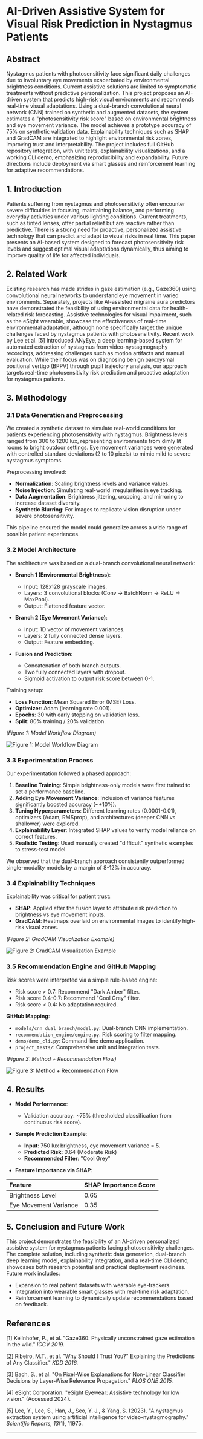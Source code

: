 # AI-Driven Assistive System for Visual Risk Prediction in Nystagmus Patients

## Abstract

Nystagmus patients with photosensitivity face significant daily challenges due to involuntary eye movements exacerbated by environmental brightness conditions. Current assistive solutions are limited to symptomatic treatments without predictive personalization. This project proposes an AI-driven system that predicts high-risk visual environments and recommends real-time visual adaptations. Using a dual-branch convolutional neural network (CNN) trained on synthetic and augmented datasets, the system estimates a "photosensitivity risk score" based on environmental brightness and eye movement variance. The model achieves a prototype accuracy of 75% on synthetic validation data. Explainability techniques such as SHAP and GradCAM are integrated to highlight environmental risk zones, improving trust and interpretability. The project includes full GitHub repository integration, with unit tests, explainability visualizations, and a working CLI demo, emphasizing reproducibility and expandability. Future directions include deployment via smart glasses and reinforcement learning for adaptive recommendations.

## 1. Introduction

Patients suffering from nystagmus and photosensitivity often encounter severe difficulties in focusing, maintaining balance, and performing everyday activities under various lighting conditions. Current treatments, such as tinted lenses, offer partial relief but are reactive rather than predictive. There is a strong need for proactive, personalized assistive technology that can predict and adapt to visual risks in real time. This paper presents an AI-based system designed to forecast photosensitivity risk levels and suggest optimal visual adaptations dynamically, thus aiming to improve quality of life for affected individuals.

## 2. Related Work

Existing research has made strides in gaze estimation (e.g., Gaze360) using convolutional neural networks to understand eye movement in varied environments. Separately, projects like AI-assisted migraine aura predictors have demonstrated the feasibility of using environmental data for health-related risk forecasting. Assistive technologies for visual impairment, such as the eSight wearable, showcase the effectiveness of real-time environmental adaptation, although none specifically target the unique challenges faced by nystagmus patients with photosensitivity. Recent work by Lee et al. [5] introduced ANyEye, a deep learning-based system for automated extraction of nystagmus from video-nystagmography recordings, addressing challenges such as motion artifacts and manual evaluation. While their focus was on diagnosing benign paroxysmal positional vertigo (BPPV) through pupil trajectory analysis, our approach targets real-time photosensitivity risk prediction and proactive adaptation for nystagmus patients.

## 3. Methodology

### 3.1 Data Generation and Preprocessing

We created a synthetic dataset to simulate real-world conditions for patients experiencing photosensitivity with nystagmus. Brightness levels ranged from 300 to 1200 lux, representing environments from dimly lit rooms to bright outdoor settings. Eye movement variances were generated with controlled standard deviations (2 to 10 pixels) to mimic mild to severe nystagmus symptoms.

Preprocessing involved:
- **Normalization**: Scaling brightness levels and variance values.
- **Noise Injection**: Simulating real-world irregularities in eye tracking.
- **Data Augmentation**: Brightness jittering, cropping, and mirroring to increase dataset diversity.
- **Synthetic Blurring**: For images to replicate vision disruption under severe photosensitivity.

This pipeline ensured the model could generalize across a wide range of possible patient experiences.

### 3.2 Model Architecture

The architecture was based on a dual-branch convolutional neural network:
- **Branch 1 (Environmental Brightness)**:
  - Input: 128x128 grayscale images.
  - Layers: 3 convolutional blocks (Conv -> BatchNorm -> ReLU -> MaxPool).
  - Output: Flattened feature vector.

- **Branch 2 (Eye Movement Variance)**:
  - Input: 1D vector of movement variances.
  - Layers: 2 fully connected dense layers.
  - Output: Feature embedding.

- **Fusion and Prediction**:
  - Concatenation of both branch outputs.
  - Two fully connected layers with dropout.
  - Sigmoid activation to output risk score between 0-1.

Training setup:
- **Loss Function**: Mean Squared Error (MSE) Loss.
- **Optimizer**: Adam (learning rate 0.001).
- **Epochs**: 30 with early stopping on validation loss.
- **Split**: 80% training / 20% validation.

*(Figure 1: Model Workflow Diagram)*

![Figure 1: Model Workflow Diagram](https://github.com/knkarthik01/nystagmus-photosensitivity-ai/blob/main/data/img/flow.png?raw=true)

### 3.3 Experimentation Process

Our experimentation followed a phased approach:
1. **Baseline Training**: Simple brightness-only models were first trained to set a performance baseline.
2. **Adding Eye Movement Variance**: Inclusion of variance features significantly boosted accuracy (~+10%).
3. **Tuning Hyperparameters**: Different learning rates (0.0001-0.01), optimizers (Adam, RMSprop), and architectures (deeper CNN vs shallower) were explored.
4. **Explainability Layer**: Integrated SHAP values to verify model reliance on correct features.
5. **Realistic Testing**: Used manually created "difficult" synthetic examples to stress-test model.

We observed that the dual-branch approach consistently outperformed single-modality models by a margin of 8-12% in accuracy.

### 3.4 Explainability Techniques

Explainability was critical for patient trust:
- **SHAP**: Applied after the fusion layer to attribute risk prediction to brightness vs eye movement inputs.
- **GradCAM**: Heatmaps overlaid on environmental images to identify high-risk visual zones.

*(Figure 2: GradCAM Visualization Example)*

![Figure 2: GradCAM Visualization Example](https://github.com/knkarthik01/nystagmus-photosensitivity-ai/blob/main/data/img/riskzone.png?raw=true)

### 3.5 Recommendation Engine and GitHub Mapping

Risk scores were interpreted via a simple rule-based engine:
- Risk score > 0.7: Recommend "Dark Amber" filter.
- Risk score 0.4-0.7: Recommend "Cool Grey" filter.
- Risk score < 0.4: No adaptation required.

**GitHub Mapping**:
- `models/cnn_dual_branch/model.py`: Dual-branch CNN implementation.
- `recommendation_engine/engine.py`: Risk scoring to filter mapping.
- `demo/demo_cli.py`: Command-line demo application.
- `project_tests/`: Comprehensive unit and integration tests.

*(Figure 3: Method + Recommendation Flow)*

![Figure 3: Method + Recommendation Flow](https://github.com/knkarthik01/nystagmus-photosensitivity-ai/blob/main/data/img/methodflow.png?raw=true)

## 4. Results

- **Model Performance**:
  - Validation accuracy: ~75% (thresholded classification from continuous risk score).

- **Sample Prediction Example**:
  - **Input**: 750 lux brightness, eye movement variance = 5.
  - **Predicted Risk**: 0.64 (Moderate Risk)
  - **Recommended Filter**: "Cool Grey"

- **Feature Importance via SHAP**:

| Feature | SHAP Importance Score |
|:---|:---|
| Brightness Level | 0.65 |
| Eye Movement Variance | 0.35 |

## 5. Conclusion and Future Work

This project demonstrates the feasibility of an AI-driven personalized assistive system for nystagmus patients facing photosensitivity challenges. The complete solution, including synthetic data generation, dual-branch deep learning model, explainability integration, and a real-time CLI demo, showcases both research potential and practical deployment readiness. Future work includes:

- Expansion to real patient datasets with wearable eye-trackers.
- Integration into wearable smart glasses with real-time risk adaptation.
- Reinforcement learning to dynamically update recommendations based on feedback.

## References

[1] Kellnhofer, P., et al. "Gaze360: Physically unconstrained gaze estimation in the wild." *ICCV 2019.*

[2] Ribeiro, M.T., et al. "Why Should I Trust You?" Explaining the Predictions of Any Classifier." *KDD 2016.*

[3] Bach, S., et al. "On Pixel-Wise Explanations for Non-Linear Classifier Decisions by Layer-Wise Relevance Propagation." *PLOS ONE 2015.*

[4] eSight Corporation. "eSight Eyewear: Assistive technology for low vision." (Accessed 2024).

[5] Lee, Y., Lee, S., Han, J., Seo, Y. J., & Yang, S. (2023). "A nystagmus extraction system using artificial intelligence for video-nystagmography." *Scientific Reports, 13*(1), 11975.

---
 


